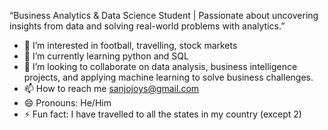 “Business Analytics & Data Science Student | Passionate about uncovering insights from data and solving real-world problems with analytics.”
- 👀 I’m interested in football, travelling, stock markets
- 🌱 I’m currently learning python and SQL
- 💞️ I’m looking to collaborate on data analysis, business intelligence projects, and applying machine learning to solve business challenges.
- 📫 How to reach me sanjojoys@gmail.com
- 😄 Pronouns: He/Him
- ⚡ Fun fact: I have travelled to all the states in my country (except 2)

<!---
sanjojoys/sanjojoys is a ✨ special ✨ repository because its `README.md` (this file) appears on your GitHub profile.
You can click the Preview link to take a look at your changes.
--->
